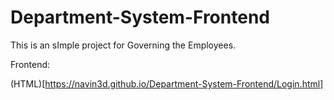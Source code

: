 # Department-System-Frontend
This is an sImple project for Governing the Employees.

Frontend:

(HTML)[https://navin3d.github.io/Department-System-Frontend/Login.html]

